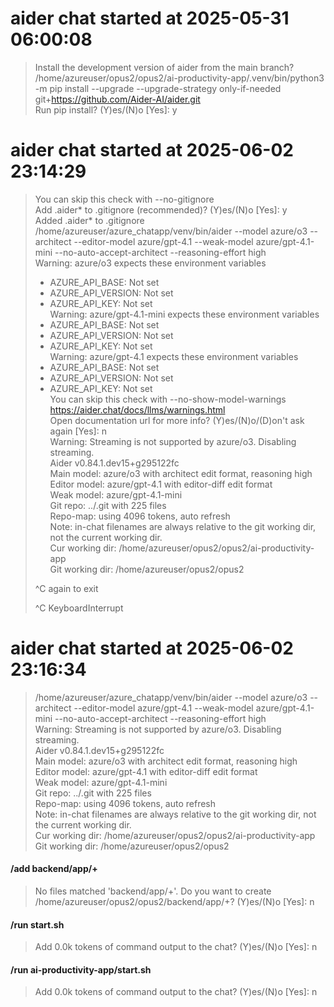
# aider chat started at 2025-05-31 06:00:08

> Install the development version of aider from the main branch?  
> /home/azureuser/opus2/opus2/ai-productivity-app/.venv/bin/python3 -m pip install --upgrade --upgrade-strategy only-if-needed git+https://github.com/Aider-AI/aider.git  
> Run pip install? (Y)es/(N)o [Yes]: y  

# aider chat started at 2025-06-02 23:14:29

> You can skip this check with --no-gitignore  
> Add .aider* to .gitignore (recommended)? (Y)es/(N)o [Yes]: y  
> Added .aider* to .gitignore  
> /home/azureuser/azure_chatapp/venv/bin/aider --model azure/o3 --architect --editor-model azure/gpt-4.1 --weak-model azure/gpt-4.1-mini --no-auto-accept-architect --reasoning-effort high  
> Warning: azure/o3 expects these environment variables  
> - AZURE_API_BASE: Not set  
> - AZURE_API_VERSION: Not set  
> - AZURE_API_KEY: Not set  
> Warning: azure/gpt-4.1-mini expects these environment variables  
> - AZURE_API_BASE: Not set  
> - AZURE_API_VERSION: Not set  
> - AZURE_API_KEY: Not set  
> Warning: azure/gpt-4.1 expects these environment variables  
> - AZURE_API_BASE: Not set  
> - AZURE_API_VERSION: Not set  
> - AZURE_API_KEY: Not set  
> You can skip this check with --no-show-model-warnings  
> https://aider.chat/docs/llms/warnings.html  
> Open documentation url for more info? (Y)es/(N)o/(D)on't ask again [Yes]: n  
> Warning: Streaming is not supported by azure/o3. Disabling streaming.  
> Aider v0.84.1.dev15+g295122fc  
> Main model: azure/o3 with architect edit format, reasoning high  
> Editor model: azure/gpt-4.1 with editor-diff edit format  
> Weak model: azure/gpt-4.1-mini  
> Git repo: ../.git with 225 files  
> Repo-map: using 4096 tokens, auto refresh  
> Note: in-chat filenames are always relative to the git working dir, not the current working dir.  
> Cur working dir: /home/azureuser/opus2/opus2/ai-productivity-app  
> Git working dir: /home/azureuser/opus2/opus2  
>  
>  
> ^C again to exit  
>  
>  
> ^C KeyboardInterrupt  

# aider chat started at 2025-06-02 23:16:34

> /home/azureuser/azure_chatapp/venv/bin/aider --model azure/o3 --architect --editor-model azure/gpt-4.1 --weak-model azure/gpt-4.1-mini --no-auto-accept-architect --reasoning-effort high  
> Warning: Streaming is not supported by azure/o3. Disabling streaming.  
> Aider v0.84.1.dev15+g295122fc  
> Main model: azure/o3 with architect edit format, reasoning high  
> Editor model: azure/gpt-4.1 with editor-diff edit format  
> Weak model: azure/gpt-4.1-mini  
> Git repo: ../.git with 225 files  
> Repo-map: using 4096 tokens, auto refresh  
> Note: in-chat filenames are always relative to the git working dir, not the current working dir.  
> Cur working dir: /home/azureuser/opus2/opus2/ai-productivity-app  
> Git working dir: /home/azureuser/opus2/opus2  

#### /add backend/app/+  
> No files matched 'backend/app/+'. Do you want to create /home/azureuser/opus2/opus2/backend/app/+? (Y)es/(N)o [Yes]: n  

#### /run start.sh  
> Add 0.0k tokens of command output to the chat? (Y)es/(N)o [Yes]: n  

#### /run ai-productivity-app/start.sh  
> Add 0.0k tokens of command output to the chat? (Y)es/(N)o [Yes]: n  
